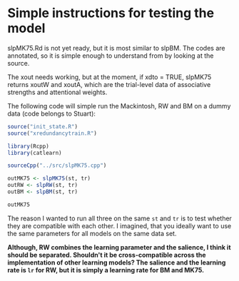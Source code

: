 # Simple instructions for testing the model

slpMK75.Rd is not yet ready, but it is most similar to slpBM.
The codes are annotated, so it is simple enough to understand from
by looking at the source.

The xout needs working, but at the moment, if xdto = TRUE,
slpMK75 returns xoutW and xoutA, which are the trial-level data
of associative strengths and attentional weights.

The following code will simple run the Mackintosh, RW and BM on a dummy data (code belongs to Stuart):

```R
source("init_state.R")
source("xredundancytrain.R")

library(Rcpp)
library(catlearn)

sourceCpp("../src/slpMK75.cpp")

outMK75 <- slpMK75(st, tr)
outRW <- slpRW(st, tr)
outBM <- slpBM(st, tr)

outMK75
```

The reason I wanted to run all three on the same `st` and `tr` is to test whether
they are compatible with each other. I imagined, that you ideally want to use the
same parameters for all models on the same data set.

**Although, RW combines the learning parameter and the salience, I think it should
be separated. Shouldn't it be cross-compatible across the implementation of other
learning models? The salience and the learning rate is `lr` for RW, but it is simply a
learning rate for BM and MK75.**
